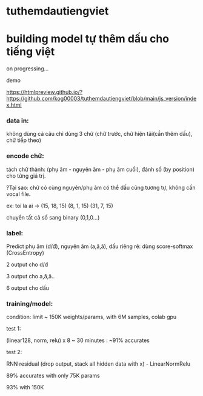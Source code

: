 # tuthemdautiengviet

<h1>building model tự thêm dấu cho tiếng việt</h1>

on progressing...

demo

https://htmlpreview.github.io/?https://github.com/kog00003/tuthemdautiengviet/blob/main/js_version/index.html

<h3>data in:</h3>

không dùng cả câu chỉ dùng 3 chữ (chữ trước, chữ hiện tãi(cần thêm dấu), chữ tiếp theo)

<h3>encode chữ: </h3>

tách chữ thành: (phụ âm - nguyên âm - phụ âm cuối), đánh số (by position) cho từng giá trị.

?Tại sao: chữ có cùng nguyên/phụ âm có thể dấu cũng tương tự, không cần vocal file.

ex: toi la ai -> (15, 18, 15) (8, 1, 15) (31, 7, 15)

chuyển tất cả số sang binary (0,1,0...)

<h3>label:</h3>

Predict phụ âm (d/đ), nguyên âm (a,ă,â), dấu riêng rẽ: dùng score-softmax (CrossEntropy)
 
2 output cho d/đ

3 output cho a,ă,â..

6 output cho dấu


<h3>training/model:</h3>

condition: limit ~ 150K weights/params, with 6M samples, colab gpu

test 1:

(linear128, norm, relu) x 8 ~ 30 minutes : ~91% accurates

test 2:

RNN residual (drop output, stack all hidden data with x) - LinearNormRelu

89% accurates with only 75K params

93% with 150K



